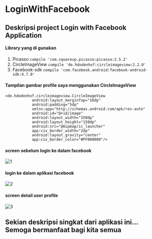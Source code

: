 # LoginWithFacebook

## Deskripsi project Login with Facebook Application

#### Library yang di gunakan 
1. Picasso 
``` compile 'com.squareup.picasso:picasso:2.5.2' ```
2. CircleImageView
```compile 'de.hdodenhof:circleimageview:2.2.0' ```
3. Facebook-sdk 
``` compile 'com.facebook.android:facebook-android-sdk:4.7.0' ```

#### Tampilan gambar profile saya menggunakan CircleImageView
```
<de.hdodenhof.circleimageview.CircleImageView
            android:layout_marginTop="16dp"
            android:padding="5dp"
            xmlns:app="http://schemas.android.com/apk/res-auto"
            android:id="@+id/image"
            android:layout_width="150dp"
            android:layout_height="150dp"
            android:src="@mipmap/ic_launcher"
            app:civ_border_width="2dp"
            android:layout_gravity="center"
            app:civ_border_color="#FF000000"/>
```            

#### screen sebelum login ke dalam facebook 

![1](https://user-images.githubusercontent.com/32733772/33598577-e7baefd4-d9d5-11e7-8905-64c712e8395b.png) 

#### login ke dalam aplikasi facebook

![2](https://user-images.githubusercontent.com/32733772/33598578-e7eff71a-d9d5-11e7-85b3-10b6848bda02.png)

#### screen detail user profile

![3](https://user-images.githubusercontent.com/32733772/33598579-e8287ee6-d9d5-11e7-852f-368f0b162f72.png)

## Sekian deskripsi singkat dari aplikasi ini... Semoga bermanfaat bagi kita semua
